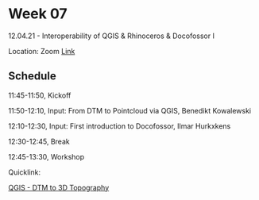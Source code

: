 # Week 07

12.04.21 - Interoperability of QGIS & Rhinoceros & Docofossor I  
  
Location: Zoom [Link](https://ethz.zoom.us/j/6441009741)

## Schedule
11:45-11:50, Kickoff 

11:50-12:10, Input: From DTM to Pointcloud via QGIS, Benedikt Kowalewski

12:10-12:30, Input: First introduction to Docofossor, Ilmar Hurkxkens

12:30-12:45, Break

12:45-13:30, Workshop  
  
Quicklink:  

[QGIS - DTM to 3D Topography](https://girot-ethz.github.io/ddm/11_QGIS_Topography.html)
